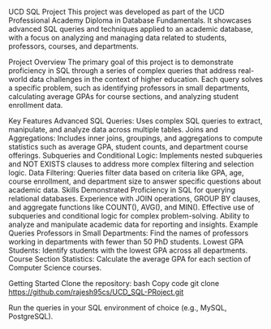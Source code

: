 UCD SQL Project
This project was developed as part of the UCD Professional Academy Diploma in Database Fundamentals. It showcases advanced SQL queries and techniques applied to an academic database, with a focus on analyzing and managing data related to students, professors, courses, and departments.

Project Overview
The primary goal of this project is to demonstrate proficiency in SQL through a series of complex queries that address real-world data challenges in the context of higher education. Each query solves a specific problem, such as identifying professors in small departments, calculating average GPAs for course sections, and analyzing student enrollment data.

Key Features
Advanced SQL Queries: Uses complex SQL queries to extract, manipulate, and analyze data across multiple tables.
Joins and Aggregations: Includes inner joins, groupings, and aggregations to compute statistics such as average GPA, student counts, and department course offerings.
Subqueries and Conditional Logic: Implements nested subqueries and NOT EXISTS clauses to address more complex filtering and selection logic.
Data Filtering: Queries filter data based on criteria like GPA, age, course enrollment, and department size to answer specific questions about academic data.
Skills Demonstrated
Proficiency in SQL for querying relational databases.
Experience with JOIN operations, GROUP BY clauses, and aggregate functions like COUNT(), AVG(), and MIN().
Effective use of subqueries and conditional logic for complex problem-solving.
Ability to analyze and manipulate academic data for reporting and insights.
Example Queries
Professors in Small Departments: Find the names of professors working in departments with fewer than 50 PhD students.
Lowest GPA Students: Identify students with the lowest GPA across all departments.
Course Section Statistics: Calculate the average GPA for each section of Computer Science courses.


Getting Started
Clone the repository:
bash
Copy code
git clone https://github.com/rajesh95cs/UCD_SQL-PRoject.git

Run the queries in your SQL environment of choice (e.g., MySQL, PostgreSQL).
